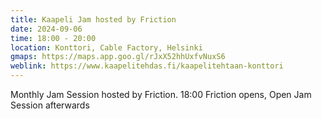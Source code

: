 ```yaml
---
title: Kaapeli Jam hosted by Friction
date: 2024-09-06
time: 18:00 - 20:00
location: Konttori, Cable Factory, Helsinki
gmaps: https://maps.app.goo.gl/rJxX52hhUxfvNuxS6
weblink: https://www.kaapelitehdas.fi/kaapelitehtaan-konttori
---
```

 
Monthly Jam Session hosted by Friction. 18:00 Friction opens, Open Jam Session afterwards